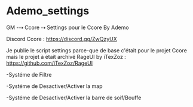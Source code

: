 # Ademo_settings
GM -⇢ Ccore ⇢ Settings pour le Ccore By Ademo

Discord Ccore : https://discord.gg/ZwQzyUX

Je publie le script settings parce-que de base c'était pour le projet Ccore mais le projet à était archivé 
RageUI by iTexZoz : https://github.com/iTexZoz/RageUI

-Systéme de Filtre


-Systéme de Desactiver/Activer la map


-Systéme de Desactiver/Activer la barre de soif/Bouffe 
